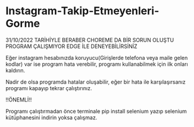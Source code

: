 # Instagram-Takip-Etmeyenleri-Gorme

31/10/2022 TARİHİYLE BERABER CHOREME DA BİR SORUN OLUŞTU PROGRAM ÇALIŞMIYOR EDGE İLE DENEYEBİLİRSİNİZ

Eğer instagram hesabınızda koruyucu(Girişlerde telefona veya maile gelen kodlar) var ise program hata verebilir, programı kullanabilmek için ilk onları kaldırın.

Nadir de olsa programda hatalar oluşabilir, eğer bir hata ile karşılaşırsanız programı kapayıp tekrar çalıştırınız.

!!ÖNEMLİ!!

Programı çalıştırmadan önce terminale pip install selenium yazıp selenium kütüphanesini indirin yoksa çalışmaz.
